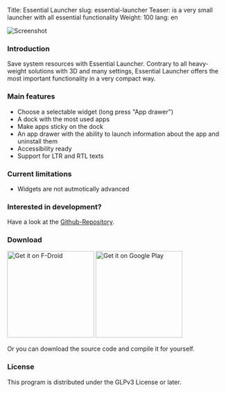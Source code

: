 Title: Essential Launcher
slug: essential-launcher
Teaser: is a very small launcher with all essential functionality
Weight: 100
lang: en

![Screenshot]({filename}/images/essential-launcher/handset1.png)

### Introduction

Save system resources with Essential Launcher. Contrary to all heavy-weight solutions with 3D and many settings, Essential Launcher offers the most important functionality in a very compact way.

### Main features

- Choose a selectable widget (long press "App drawer")
- A dock with the most used apps
- Make apps sticky on the dock
- An app drawer with the ability to launch information about the app and uninstall them
- Accessibility ready
- Support for LTR and RTL texts

### Current limitations

- Widgets are not autmotically advanced

### Interested in development?

Have a look at the [Github-Repository](https://github.com/clemensbartz/essential-launcher).

### Download

<a href="https://f-droid.org/app/de.clemensbartz.android.launcher"><img src="https://fdroid.gitlab.io/artwork/badge/get-it-on.png" alt="Get it on F-Droid" width="200em"></a>
<a href='https://play.google.com/store/apps/details?id=de.clemensbartz.android.launcher&pcampaignid=MKT-Other-global-all-co-prtnr-py-PartBadge-Mar2515-1'><img alt='Get it on Google Play' width="200em" src='https://play.google.com/intl/en_us/badges/images/generic/en_badge_web_generic.png'/></a>

Or you can download the source code and compile it for yourself.

### License

This program is distributed under the GLPv3 License or later. 
